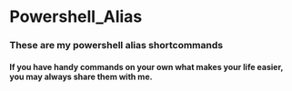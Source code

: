 # Powershell_Alias


### These are my powershell alias shortcommands
#### If you have handy commands on your own what makes your life easier, you may always share them with me.
